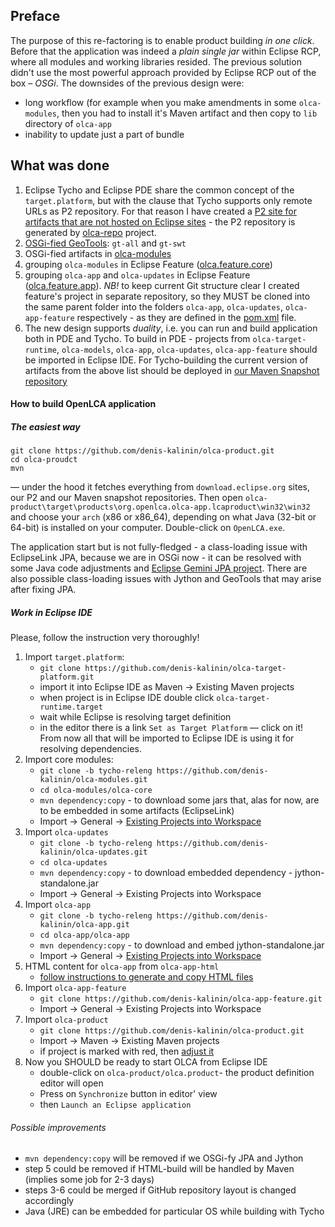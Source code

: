 ## Preface
The purpose of this re-factoring is to enable product building *in one click*. Before that the application was indeed a *plain single jar* within Eclipse RCP, where all modules and working libraries resided. The previous solution didn't use the most powerful approach provided by Eclipse RCP out of the box &ndash; *OSGi*. The downsides of the previous design were:

- long workflow (for example when you make amendments in some `olca-modules`, then you had to install it's Maven artifact and then copy to `lib` directory of `olca-app`
- inability to update just a part of bundle

## What was done
1. Eclipse Tycho and Eclipse PDE share the common concept of the `target.platform`, but with the clause that Tycho supports only remote URLs as P2 repository. For that reason I have created a [P2 site for artifacts that are not hosted on Eclipse sites](https://olca-s3-repo.s3-eu-west-1.amazonaws.com) - the P2 repository is generated by [olca-repo](https://github.com/denis-kalinin/olca-repo) project.
2. [OSGi-fied GeoTools](https://github.com/denis-kalinin/olca-geo): `gt-all` and `gt-swt`
3. OSGi-fied artifacts in [olca-modules](https://github.com/denis-kalinin/olca-modules/tree/tycho-releng)
4. grouping `olca-modules` in Eclipse Feature ([olca.feature.core](https://github.com/denis-kalinin/olca-modules/tree/tycho-releng/olca-core-feature))
5. grouping `olca-app` and `olca-updates` in Eclipse Feature ([olca.feature.app](https://github.com/denis-kalinin/olca-app-feature)). *NB!* to keep current Git structure clear I created feature's project in separate repository, so they MUST be cloned into the same parent folder into the folders `olca-app`, `olca-updates`, `olca-app-feature` respectively - as they are defined in the [pom.xml](https://github.com/denis-kalinin/olca-app-feature/blob/master/pom.xml#L115) file.
6. The new design supports *duality*, i.e. you can run and build application both in PDE and Tycho. To build in PDE - projects from `olca-target-runtime`, `olca-models`, `olca-app`, `olca-updates`, `olca-app-feature` should be imported in Eclipse IDE. For Tycho-building the current version of artifacts from the above list should be deployed in [our Maven Snapshot repository](http://ec2-54-90-248-145.compute-1.amazonaws.com:8081/nexus/)


#### How to build OpenLCA application
##### The easiest way
```
git clone https://github.com/denis-kalinin/olca-product.git
cd olca-proudct
mvn
```
&mdash; under the hood it fetches everything from `download.eclipse.org` sites, our P2 and our Maven snapshot repositories.
Then open `olca-product\target\products\org.openlca.olca-app.lcaproduct\win32\win32` and choose your `arch` (x86 or
x86_64), depending on what Java (32-bit or 64-bit) is installed on your computer. Double-click on `OpenLCA.exe`.

The application start but is not fully-fledged - a class-loading issue with EclipseLink JPA, because we are in OSGi now -  it can be resolved with some Java code adjustments and [Eclipse Gemini JPA project](https://www.eclipse.org/gemini/jpa/). There are also possible class-loading issues with Jython and GeoTools that may arise after fixing JPA.  


##### Work in Eclipse IDE
Please, follow the instruction very thoroughly!

1. Import `target.platform`:
    - `git clone https://github.com/denis-kalinin/olca-target-platform.git`
    - import it into Eclipse IDE as Maven -> Existing Maven projects
    - when project is in Eclipse IDE double click `olca-target-runtime.target`
    - wait while Eclipse is resolving target definition
    - in the editor there is a link `Set as Target Platform` &mdash; click on it! From now all that will be imported to Eclipse IDE is using it for resolving dependencies.
2. Import core modules:
    - `git clone -b tycho-releng https://github.com/denis-kalinin/olca-modules.git`
    - `cd olca-modules/olca-core`
    - `mvn dependency:copy` - to download some jars that, alas for now, are to be embedded in some artifacts (EclipseLink)
    - Import -> General -> [Existing Projects into Workspace](docs/olca-modules.md)
3. Import `olca-updates`
    - `git clone -b tycho-releng https://github.com/denis-kalinin/olca-updates.git`
    - `cd olca-updates`
    - `mvn dependency:copy` - to download embedded dependency - jython-standalone.jar
    - Import -> General -> Existing Projects into Workspace
4. Import `olca-app`
    - `git clone -b tycho-releng https://github.com/denis-kalinin/olca-app.git`
    - `cd olca-app/olca-app`
    - `mvn dependency:copy` - to download and embed jython-standalone.jar
    - Import -> General -> [Existing Projects into Workspace](docs/olca-app.md)
5. HTML content for `olca-app` from `olca-app-html`
   - [follow instructions to generate and copy HTML files](https://github.com/denis-kalinin/olca-app/tree/master/olca-app-html)
6. Import `olca-app-feature`
    - `git clone https://github.com/denis-kalinin/olca-app-feature.git`
    - Import -> General -> Existing Projects into Workspace
7. Import `olca-product`
    - `git clone https://github.com/denis-kalinin/olca-product.git`
    - Import -> Maven -> Existing Maven projects
    - if project is marked with red, then [adjust it](docs/olca-product.md)
8. Now you SHOULD be ready to start OLCA from Eclipse IDE
    - double-click on `olca-product/olca.product`- the product definition editor will open
    - Press on `Synchronize` button in editor' view
    - then `Launch an Eclipse application`
    
###### Possible improvements
- `mvn dependency:copy` will be removed if we OSGi-fy JPA and Jython
- step 5 could be removed if HTML-build will be handled by Maven (implies some job for 2-3 days)
- steps 3-6 could be merged if GitHub repository layout is changed accordingly
- Java (JRE) can be embedded for particular OS while building with Tycho

